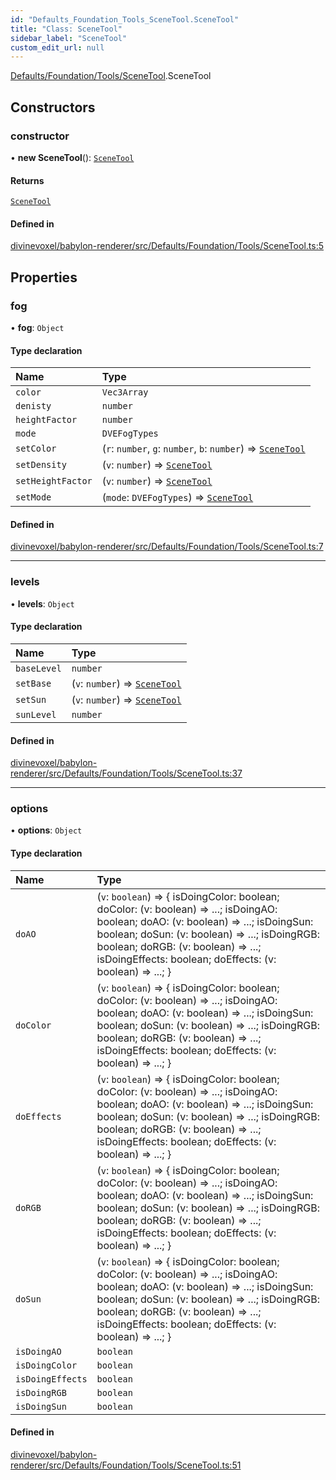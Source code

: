 ```yaml
---
id: "Defaults_Foundation_Tools_SceneTool.SceneTool"
title: "Class: SceneTool"
sidebar_label: "SceneTool"
custom_edit_url: null
---
```


[Defaults/Foundation/Tools/SceneTool](../modules/Defaults_Foundation_Tools_SceneTool.md).SceneTool

## Constructors

### constructor

• **new SceneTool**(): [`SceneTool`](Defaults_Foundation_Tools_SceneTool.SceneTool.md)

#### Returns

[`SceneTool`](Defaults_Foundation_Tools_SceneTool.SceneTool.md)

#### Defined in

[divinevoxel/babylon-renderer/src/Defaults/Foundation/Tools/SceneTool.ts:5](https://github.com/lucasdamianjohnson/DivineVoxelEngine/blob/596fa7391478620ed460dfb4856ff0a763b91c49/divinevoxel/babylon-renderer/src/Defaults/Foundation/Tools/SceneTool.ts#L5)

## Properties

### fog

• **fog**: `Object`

#### Type declaration

| Name | Type |
| :------ | :------ |
| `color` | `Vec3Array` |
| `denisty` | `number` |
| `heightFactor` | `number` |
| `mode` | `DVEFogTypes` |
| `setColor` | (`r`: `number`, `g`: `number`, `b`: `number`) => [`SceneTool`](Defaults_Foundation_Tools_SceneTool.SceneTool.md) |
| `setDensity` | (`v`: `number`) => [`SceneTool`](Defaults_Foundation_Tools_SceneTool.SceneTool.md) |
| `setHeightFactor` | (`v`: `number`) => [`SceneTool`](Defaults_Foundation_Tools_SceneTool.SceneTool.md) |
| `setMode` | (`mode`: `DVEFogTypes`) => [`SceneTool`](Defaults_Foundation_Tools_SceneTool.SceneTool.md) |

#### Defined in

[divinevoxel/babylon-renderer/src/Defaults/Foundation/Tools/SceneTool.ts:7](https://github.com/lucasdamianjohnson/DivineVoxelEngine/blob/596fa7391478620ed460dfb4856ff0a763b91c49/divinevoxel/babylon-renderer/src/Defaults/Foundation/Tools/SceneTool.ts#L7)

___

### levels

• **levels**: `Object`

#### Type declaration

| Name | Type |
| :------ | :------ |
| `baseLevel` | `number` |
| `setBase` | (`v`: `number`) => [`SceneTool`](Defaults_Foundation_Tools_SceneTool.SceneTool.md) |
| `setSun` | (`v`: `number`) => [`SceneTool`](Defaults_Foundation_Tools_SceneTool.SceneTool.md) |
| `sunLevel` | `number` |

#### Defined in

[divinevoxel/babylon-renderer/src/Defaults/Foundation/Tools/SceneTool.ts:37](https://github.com/lucasdamianjohnson/DivineVoxelEngine/blob/596fa7391478620ed460dfb4856ff0a763b91c49/divinevoxel/babylon-renderer/src/Defaults/Foundation/Tools/SceneTool.ts#L37)

___

### options

• **options**: `Object`

#### Type declaration

| Name | Type |
| :------ | :------ |
| `doAO` | (`v`: `boolean`) => \{ isDoingColor: boolean; doColor: (v: boolean) =\> ...; isDoingAO: boolean; doAO: (v: boolean) =\> ...; isDoingSun: boolean; doSun: (v: boolean) =\> ...; isDoingRGB: boolean; doRGB: (v: boolean) =\> ...; isDoingEffects: boolean; doEffects: (v: boolean) =\> ...; } |
| `doColor` | (`v`: `boolean`) => \{ isDoingColor: boolean; doColor: (v: boolean) =\> ...; isDoingAO: boolean; doAO: (v: boolean) =\> ...; isDoingSun: boolean; doSun: (v: boolean) =\> ...; isDoingRGB: boolean; doRGB: (v: boolean) =\> ...; isDoingEffects: boolean; doEffects: (v: boolean) =\> ...; } |
| `doEffects` | (`v`: `boolean`) => \{ isDoingColor: boolean; doColor: (v: boolean) =\> ...; isDoingAO: boolean; doAO: (v: boolean) =\> ...; isDoingSun: boolean; doSun: (v: boolean) =\> ...; isDoingRGB: boolean; doRGB: (v: boolean) =\> ...; isDoingEffects: boolean; doEffects: (v: boolean) =\> ...; } |
| `doRGB` | (`v`: `boolean`) => \{ isDoingColor: boolean; doColor: (v: boolean) =\> ...; isDoingAO: boolean; doAO: (v: boolean) =\> ...; isDoingSun: boolean; doSun: (v: boolean) =\> ...; isDoingRGB: boolean; doRGB: (v: boolean) =\> ...; isDoingEffects: boolean; doEffects: (v: boolean) =\> ...; } |
| `doSun` | (`v`: `boolean`) => \{ isDoingColor: boolean; doColor: (v: boolean) =\> ...; isDoingAO: boolean; doAO: (v: boolean) =\> ...; isDoingSun: boolean; doSun: (v: boolean) =\> ...; isDoingRGB: boolean; doRGB: (v: boolean) =\> ...; isDoingEffects: boolean; doEffects: (v: boolean) =\> ...; } |
| `isDoingAO` | `boolean` |
| `isDoingColor` | `boolean` |
| `isDoingEffects` | `boolean` |
| `isDoingRGB` | `boolean` |
| `isDoingSun` | `boolean` |

#### Defined in

[divinevoxel/babylon-renderer/src/Defaults/Foundation/Tools/SceneTool.ts:51](https://github.com/lucasdamianjohnson/DivineVoxelEngine/blob/596fa7391478620ed460dfb4856ff0a763b91c49/divinevoxel/babylon-renderer/src/Defaults/Foundation/Tools/SceneTool.ts#L51)

